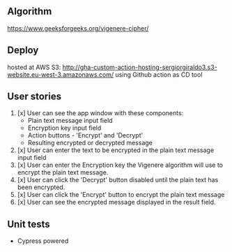 ## Algorithm

https://www.geeksforgeeks.org/vigenere-cipher/

## Deploy

hosted at AWS S3: http://gha-custom-action-hosting-sergiorgiraldo3.s3-website.eu-west-3.amazonaws.com/
using Github action as CD tool

## User stories

1. [x] User can see the app window with these components:
    - Plain text message input field
    - Encryption key input field
    - Action buttons - 'Encrypt' and 'Decrypt'
    - Resulting encrypted or decrypted message
2. [x] User can enter the text to be encrypted in the plain text message input field
3. [x] User can enter the Encryption key the Vigenere algorithm will use to encrypt the plain text message.
4. [x] User can click the 'Decrypt' button disabled until the plain text has been encrypted.
5. [x] User can click the 'Encrypt' button to encrypt the plain text message
6. [x] User can see the encrypted message displayed in the result field.

## Unit tests

- Cypress powered
